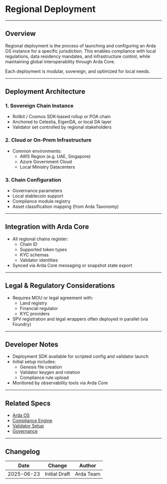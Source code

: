 # Regional Deployment

---

## Overview

Regional deployment is the process of launching and configuring an Arda OS instance for a specific jurisdiction. This enables compliance with local regulations, data residency mandates, and infrastructure control, while maintaining global interoperability through Arda Core.

Each deployment is modular, sovereign, and optimized for local needs.

---

## Deployment Architecture

### 1. **Sovereign Chain Instance**
- Rollkit / Cosmos SDK-based rollup or POA chain
- Anchored to Celestia, EigenDA, or local DA layer
- Validator set controlled by regional stakeholders

### 2. **Cloud or On-Prem Infrastructure**
- Common environments:
  - AWS Region (e.g. UAE, Singapore)
  - Azure Government Cloud
  - Local Ministry Datacenters

### 3. **Chain Configuration**
- Governance parameters
- Local stablecoin support
- Compliance module registry
- Asset classification mapping (from Arda Taxonomy)

---

## Integration with Arda Core

- All regional chains register:
  - Chain ID
  - Supported token types
  - KYC schemas
  - Validator identities
- Synced via Arda Core messaging or snapshot state export

---

## Legal & Regulatory Considerations

- Requires MOU or legal agreement with:
  - Land registry
  - Financial regulator
  - KYC providers
- SPV registration and legal wrappers often deployed in parallel (via Foundry)

---

## Developer Notes

- Deployment SDK available for scripted config and validator launch
- Initial setup includes:
  - Genesis file creation
  - Validator keygen and rotation
  - Compliance rule upload
- Monitored by observability tools via Arda Core

---

## Related Specs

- [Arda OS](../product/arda-os.md)
- [Compliance Engine](../protocol/compliance-engine.md)
- [Validator Setup](validator-setup.md)
- [Governance](../middleware/governance.md)

---

## Changelog

| Date       | Change           | Author       |
|------------|------------------|--------------|
| 2025-06-23 | Initial Draft    | Arda Team    |

